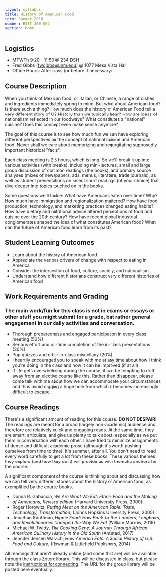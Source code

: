 ```yaml
---
layout: syllabus
title: History of American Food
term: Summer 2018
number: HIST 300-002
section: home
---
```


## Logistics
- MTWTh 9:20 - 11:50 @ 234 DSH
- Fred Gibbs \([fwgibbs@unm.edu](mailto:fwgibbs@unm.edu)\) @ 1077 Mesa Vista Hall
- Office Hours: After class (or before if necessary)

## Course Description
When you think of Mexican food, or Italian, or Chinese, a range of dishes and ingredients immediately spring to mind. But what about American food? Is there such a thing? How much does the history of American Food tell a very different story of US History than we typically hear? How are ideas of nationalism reflected in our foodways? What constitutes a "national" cuisine? Does this concept even make sense anymore?

The goal of this course is to see how much fun we can have exploring different perspectives on the concept of national cuisine and American food. Never shall we care about memorizing and regurgitating supposedly important historical "facts".

Each class meeting is 2.5 hours, which is long. So we'll break it up into various activities (with breaks), including mini-lectures, small and large group discussion of common readings (the books), and primary source analyses (mixes of newspapers, ads, menus, literature, trade journals), as well as student presentations on select short readings (of your choice) that dive deeper into topics touched on in the books.

Some questions we'll tackle: What have Americans eaten over time? Why? How much have immigration and regionalization mattered? How have food production, technology, and marketing practices changed eating habits? How have dietary and nutritional advice altered perceptions of food and cuisine over the 20th century? How have recent global industrial conglomerates shaped the idea of what constitutes American food? What can the future of American food learn from its past?


## Student Learning Outcomes
- Learn about the history of American food
- Appreciate the various drivers of change with respect to eating in America
- Consider the intersection of food, culture, society, and nationalism
- Understand how different historians construct very different histories of American food


## Work Requirements and Grading

### The main work/fun for this class is not in exams or essays or other stuff you might submit for a grade, but rather general engagement in our daily activities and conversation.

- Thorough preparedness and engaged participation in every class meeting  (50%)
- Serious effort and on-time completion of the in-class presentations (30%)
- Pop quizzes and other in-class miscellany (20%)
- I heartily encouraged you to speak with me at any time about how I think you're doing in the class and how it can be improved (if at all)
- If life gets overwhelming during the course, it can be tempting to drift away from an elective course like this. Rather than disappear, please come talk with me about how we can accommodate your circumstances and thus avoid digging a huge hole from which it becomes increasingly difficult to escape.


## Course Readings
There's a significant amount of reading for this course. **DO NOT DESPAIR!** The readings are meant for a broad (largely non-academic) audience and therefore are relatively quick and engaging reads. At the same time, they are smart, articulate, and give us plenty to talk about, especially as we put them in conversation with each other. I have tried to minimize assignments of dense and difficult academic prose (although it's worth pushing ourselves from time to time). It's summer, after all. You don't need to read every word carefully to get a lot from these books. These various themes they explore (and how they do it) will provide us with thematic anchors for the course.

A significant component of the course is thinking about and discussing how we can tell very different stories about the history of American food, as exemplified by the course books.

- Donna R. Gabaccia, _We Are What We Eat: Ethnic Food and the Making of Americans, Revised edition_ (Harvard University Press, 2000)
- Roger Horowitz, _Putting Meat on the American Table: Taste, Technology, Transformation_, (Johns Hopkins University Press, 2005)
- Jonathan Kauffman, _Hippie Food: How Back-to-the-Landers, Longhairs, and Revolutionaries Changed the Way We Eat_ (William Morrow, 2018)
- Michael W. Twitty, _The Cooking Gene: A Journey Through African American Culinary History in the Old South_ (Amistad, 2017)
- Jennifer Jensen Wallach, _How America Eats: A Social History of U.S. Food and Culture_,  (Rowman & Littlefield Publishers, 2014).

All readings that aren't already online (and some that are) will be available through the class Zotero library. This will be discussed in class, but please note the [instructions for connecting](http://fredgibbs.net/courses/etc/zotero.html). The URL for the group library will be posted here eventually.
